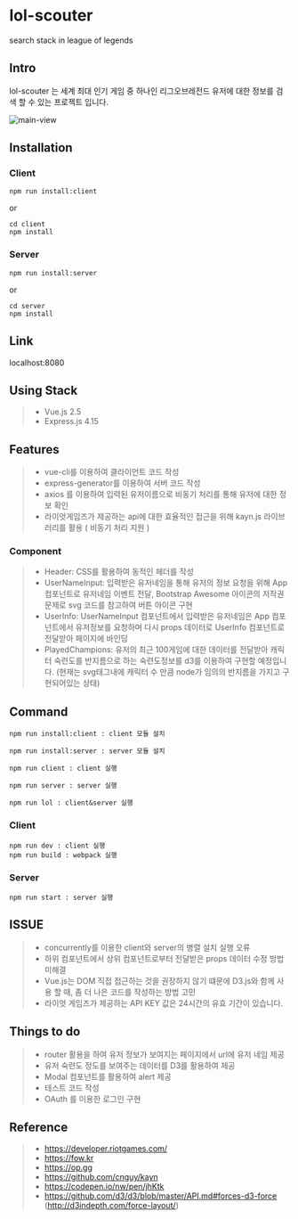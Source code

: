 # lol-scouter

search stack in league of legends

## Intro

lol-scouter 는 세계 최대 인기 게임 중 하나인 리그오브레전드 유저에 대한 정보를 검색 할 수 있는 프로젝트 입니다.

![main-view](./mainview.png, "lol-scouter")

## Installation

### Client

```
npm run install:client
```

or

```
cd client
npm install
```

### Server

```
npm run install:server
```

or

```
cd server
npm install
```

## Link

localhost:8080

## Using Stack

>- Vue.js 2.5
>- Express.js 4.15

## Features

>- vue-cli를 이용하여 클라이언트 코드 작성
>- express-generator를 이용하여 서버 코드 작성
>- axios 를 이용하여 입력된 유저이름으로 비동기 처리를 통해 유저에 대한 정보 확인
>- 라이엇게임즈가 제공하는 api에 대한 효율적인 접근을 위해 kayn.js 라이브러리를 활용 ( 비동기 처리 지원 )

### Component

>- Header: CSS를 활용하여 동적인 헤더를 작성
>- UserNameInput: 입력받은 유저네임을 통해 유저의 정보 요청을 위해 App 컴포넌트로 유저네임 이벤트 전달, Bootstrap Awesome 아이콘의 저작권 문제로 svg 코드를 참고하여 버튼 아이콘 구현
>- UserInfo: UserNameInput 컴포넌트에서 입력받은 유저네임은 App 컴포넌트에서 유저정보를 요청하며 다시 props 데이터로 UserInfo 컴포넌트로 전달받아 페이지에 바인딩
>- PlayedChampions: 유저의 최근 100게임에 대한 데이터를 전달받아 캐릭터 숙련도를 반지름으로 하는 숙련도정보를 d3를 이용하여 구현할 예정입니다.
(현재는 svg태그내에 캐릭터 수 만큼 node가 임의의 반지름을 가지고 구현되어있는 상태)

## Command

```
npm run install:client : client 모듈 설치

npm run install:server : server 모듈 설치

npm run client : client 실행

npm run server : server 실행

npm run lol : client&server 실행
```

### Client

```
npm run dev : client 실행
npm run build : webpack 실행
```

### Server

```
npm run start : server 실행
```

## ISSUE

>- concurrently를 이용한 client와 server의 병렬 설치 실행 오류
>- 하위 컴포넌트에서 상위 컴포넌트로부터 전달받은 props 데이터 수정 방법 미해결
>- Vue.js는 DOM 직접 접근하는 것을 권장하지 않기 떄문에 D3.js와 함께 사용 할 때, 좀 더 나은 코드를 작성하는 방법 고민
>- 라이엇 게임즈가 제공하는 API KEY 값은 24시간의 유효 기간이 있습니다.

## Things to do

>- router 활용을 하여 유저 정보가 보여지는 페이지에서 url에 유저 네임 제공 
>- 유저 숙련도 정도를 보여주는 데이터를 D3를 활용하여 제공
>- Modal 컴포넌트를 활용하여 alert 제공
>- 테스트 코드 작성
>- OAuth 를 이용한 로그인 구현

## Reference

>- https://developer.riotgames.com/
>- https://fow.kr
>- https://op.gg
>- https://github.com/cnguy/kayn
>- https://codepen.io/nw/pen/jhKtk
>- https://github.com/d3/d3/blob/master/API.md#forces-d3-force
    (http://d3indepth.com/force-layout/)